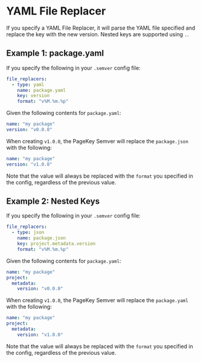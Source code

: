 # YAML File Replacer

If you specify a YAML File Replacer, it will parse the YAML file specified and replace the key with the new version. Nested keys are supported using `.`.

## Example 1: package.yaml

If you specify the following in your `.semver` config file:

```yaml
file_replacers:
  - type: yaml
    name: package.yaml
    key: version
    format: "v%M.%m.%p"
```

Given the following contents for `package.yaml`:

```yaml
name: "my package"
version: "v0.0.0"
```

When creating `v1.0.0`, the PageKey Semver will replace the `package.json` with the following:

```yaml
name: "my package"
version: "v1.0.0"
```

Note that the value will always be replaced with the `format` you specified in the config, regardless of the previous value.

## Example 2: Nested Keys

If you specify the following in your `.semver` config file:

```yaml
file_replacers:
  - type: json
    name: package.json
    key: project.metadata.version
    format: "v%M.%m.%p"
```

Given the following contents for `package.yaml`:

```yaml
name: "my package"
project:
  metadata:
    version: "v0.0.0"
```

When creating `v1.0.0`, the PageKey Semver will replace the `package.yaml` with the following:

```yaml
name: "my package"
project:
  metadata:
    version: "v1.0.0"
```

Note that the value will always be replaced with the `format` you specified in the config, regardless of the previous value.
